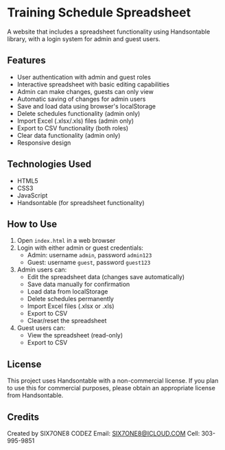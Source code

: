 # Training Schedule Spreadsheet

A website that includes a spreadsheet functionality using Handsontable library, with a login system for admin and guest users.

## Features

- User authentication with admin and guest roles
- Interactive spreadsheet with basic editing capabilities
- Admin can make changes, guests can only view
- Automatic saving of changes for admin users
- Save and load data using browser's localStorage
- Delete schedules functionality (admin only)
- Import Excel (.xlsx/.xls) files (admin only)
- Export to CSV functionality (both roles)
- Clear data functionality (admin only)
- Responsive design

## Technologies Used

- HTML5
- CSS3
- JavaScript
- Handsontable (for spreadsheet functionality)

## How to Use

1. Open `index.html` in a web browser
2. Login with either admin or guest credentials:
   - Admin: username `admin`, password `admin123`
   - Guest: username `guest`, password `guest123`
3. Admin users can:
   - Edit the spreadsheet data (changes save automatically)
   - Save data manually for confirmation
   - Load data from localStorage
   - Delete schedules permanently
   - Import Excel files (.xlsx or .xls)
   - Export to CSV
   - Clear/reset the spreadsheet
4. Guest users can:
   - View the spreadsheet (read-only)
   - Export to CSV

## License

This project uses Handsontable with a non-commercial license. If you plan to use this for commercial purposes, please obtain an appropriate license from Handsontable.

## Credits

Created by SIX7ONE8 CODEZ
Email: SIX7ONE8@ICLOUD.COM
Cell: 303-995-9851
